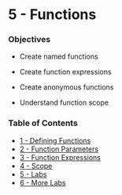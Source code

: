 # 5 - Functions
### Objectives
* Create named functions

* Create function expressions

* Create anonymous functions

* Understand function scope

  
### Table of Contents
* [1 - Defining Functions](1_definition.md)
* [2 - Function Parameters](2_parameters.md)
* [3 - Function Expressions](3_expressions.md)
* [4 - Scope](4_scope.md)
* [5 - Labs](5_labs)
* [6 - More Labs](6_more_labs)

